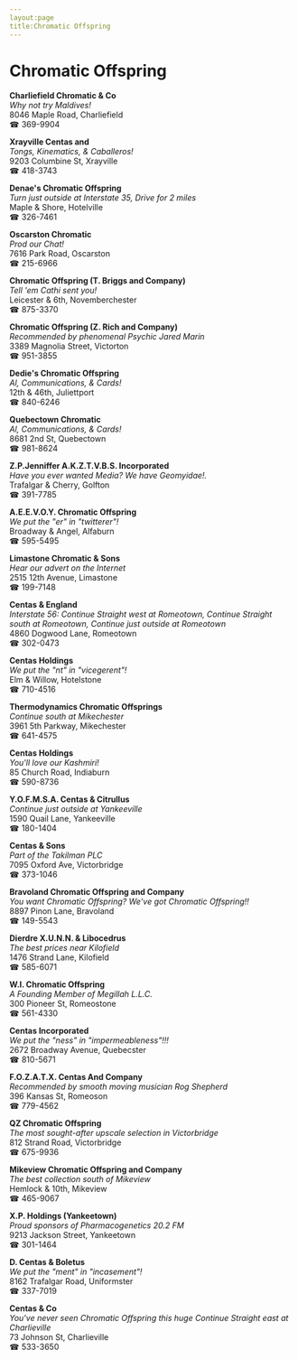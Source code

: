 ```yaml
---
layout:page
title:Chromatic Offspring
---
```

# Chromatic Offspring

**Charliefield Chromatic & Co**  
_Why not try Maldives!_  
8046 Maple Road, Charliefield  
☎ 369-9904



**Xrayville Centas and**  
_Tongs, Kinematics, & Caballeros!_  
9203 Columbine St, Xrayville  
☎ 418-3743



**Denae's Chromatic Offspring**  
_Turn just outside at Interstate 35, Drive for 2 miles_  
Maple & Shore, Hotelville  
☎ 326-7461



**Oscarston Chromatic**  
_Prod our Chat!_  
7616 Park Road, Oscarston  
☎ 215-6966



**Chromatic Offspring (T. Briggs and Company)**  
_Tell 'em Cathi sent you!_  
Leicester & 6th, Novemberchester  
☎ 875-3370



**Chromatic Offspring (Z. Rich and Company)**  
_Recommended by phenomenal Psychic Jared Marin_  
3389 Magnolia Street, Victorton  
☎ 951-3855



**Dedie's Chromatic Offspring**  
_Al, Communications, & Cards!_  
12th & 46th, Juliettport  
☎ 840-6246



**Quebectown Chromatic**  
_Al, Communications, & Cards!_  
8681 2nd St, Quebectown  
☎ 981-8624



**Z.P.Jenniffer A.K.Z.T.V.B.S. Incorporated**  
_Have you ever wanted Media? We have Geomyidae!._  
Trafalgar & Cherry, Golfton  
☎ 391-7785



**A.E.E.V.O.Y. Chromatic Offspring**  
_We put the "er" in "twitterer"!_  
Broadway & Angel, Alfaburn  
☎ 595-5495



**Limastone Chromatic & Sons**  
_Hear our advert on the Internet_  
2515 12th Avenue, Limastone  
☎ 199-7148



**Centas & England**  
_Interstate 56: Continue Straight west at Romeotown, Continue Straight south at Romeotown, Continue just outside at Romeotown_  
4860 Dogwood Lane, Romeotown  
☎ 302-0473



**Centas Holdings**  
_We put the "nt" in "vicegerent"!_  
Elm & Willow, Hotelstone  
☎ 710-4516



**Thermodynamics Chromatic Offsprings**  
_Continue south at Mikechester_  
3961 5th Parkway, Mikechester  
☎ 641-4575



**Centas Holdings**  
_You'll love our Kashmiri!_  
85 Church Road, Indiaburn  
☎ 590-8736



**Y.O.F.M.S.A. Centas & Citrullus**  
_Continue just outside at Yankeeville_  
1590 Quail Lane, Yankeeville  
☎ 180-1404



**Centas & Sons**  
_Part of the Takilman PLC_  
7095 Oxford Ave, Victorbridge  
☎ 373-1046



**Bravoland Chromatic Offspring and Company**  
_You want Chromatic Offspring? We've got Chromatic Offspring!!_  
8897 Pinon Lane, Bravoland  
☎ 149-5543



**Dierdre X.U.N.N. & Libocedrus**  
_The best prices near Kilofield_  
1476 Strand Lane, Kilofield  
☎ 585-6071



**W.I. Chromatic Offspring**  
_A Founding Member of Megillah L.L.C._  
300 Pioneer St, Romeostone  
☎ 561-4330



**Centas Incorporated**  
_We put the "ness" in "impermeableness"!!!_  
2672 Broadway Avenue, Quebecster  
☎ 810-5671



**F.O.Z.A.T.X. Centas And Company**  
_Recommended by smooth moving musician Rog Shepherd_  
396 Kansas St, Romeoson  
☎ 779-4562



**QZ Chromatic Offspring**  
_The most sought-after upscale selection in Victorbridge_  
812 Strand Road, Victorbridge  
☎ 675-9936



**Mikeview Chromatic Offspring and Company**  
_The best collection south of Mikeview_  
Hemlock & 10th, Mikeview  
☎ 465-9067



**X.P. Holdings (Yankeetown)**  
_Proud sponsors of Pharmacogenetics 20.2 FM_  
9213 Jackson Street, Yankeetown  
☎ 301-1464



**D. Centas & Boletus**  
_We put the "ment" in "incasement"!_  
8162 Trafalgar Road, Uniformster  
☎ 337-7019



**Centas & Co**  
_You've never seen Chromatic Offspring this huge 
Continue Straight east at Charlieville_  
73 Johnson St, Charlieville  
☎ 533-3650



